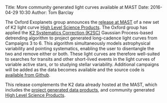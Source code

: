 Title: More community generated light curves available at MAST
Date: 2016-04-29 10:30
Author: Tom Barclay

The Oxford Exoplanets group announces the [release at MAST](https://archive.stsci.edu/prepds/k2sc/) of a new set of K2 light curve [High Level Science Products](http://archive.stsci.edu/k2/hlsps.html). The Oxford group has applied the [K2 Systematics Correction (K2SC)](http://adsabs.harvard.edu/doi/10.1093/mnras/stw706) Gaussian Process-based detrending algorithm to project generated long-cadence light curves from Campaigns 3 to 6. This algorithm simultaneously models astrophysical variability and pointing systematics, enabling the user to disentangle the two and remove either or both. These light curves are therefore well-suited to searches for transits and other short-lived events in the light curves of variable active stars, or to studying stellar variability. Additional campaigns will be added as the data becomes available and the source code is [available from Github](https://github.com/OxES/k2sc).

This release complements the K2 data already hosted at the MAST, which includes the [project generated data products](http://archive.stsci.edu/k2/), and community generated [High Level Science Products](http://archive.stsci.edu/k2/hlsps.html).
